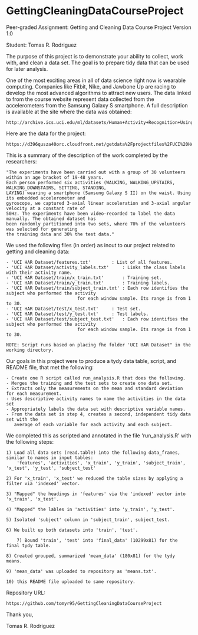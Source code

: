 # GettingCleaningDataCourseProject

Peer-graded Assignment: Getting and Cleaning Data Course Project
Version 1.0

Student: Tomas R. Rodriguez


The purpose of this project is to demonstrate your ability to collect, work with, and clean a data
set. The goal is to prepare tidy data that can be used for later analysis. 


One of the most exciting areas in all of data science right now is wearable computing. Companies
like Fitbit, Nike, and Jawbone Up are racing to develop the most advanced algorithms to attract
new users. The data linked to from the course website represent data collected from the
accelerometers from the Samsung Galaxy S smartphone. A full description is available
at the site where the data was obtained:

	http://archive.ics.uci.edu/ml/datasets/Human+Activity+Recognition+Using+Smartphones

Here are the data for the project:

	https://d396qusza40orc.cloudfront.net/getdata%2Fprojectfiles%2FUCI%20HAR%20Dataset.zip

This is a summary of the description of the work completed by the researchers:

	"The experiments have been carried out with a group of 30 volunteers within an age bracket of 19-48 years.
	Each person performed six activities (WALKING, WALKING_UPSTAIRS, WALKING_DOWNSTAIRS, SITTING, STANDING,
	LAYING) wearing a smartphone (Samsung Galaxy S II) on the waist. Using its embedded accelerometer and
	gyroscope, we captured 3-axial linear acceleration and 3-axial angular velocity at a constant rate of
	50Hz. The experiments have been video-recorded to label the data manually. The obtained dataset has
	been randomly partitioned into two sets, where 70% of the volunteers was selected for generating
	the training data and 30% the test data."

We used the following files (in order) as inout to our project related to getting and cleaning data:

	- 'UCI HAR Dataset/features.txt'		: List of all features.
	- 'UCI HAR Dataset/activity_labels.txt'		: Links the class labels with their activity name.
	- 'UCI HAR Dataset/train/x_train.txt'		: Training set.
	- 'UCI HAR Dataset/train/y_train.txt'		: Training labels.
	- 'UCI HAR Dataset/train/subject_train.txt'	: Each row identifies the subject who performed the activity
							   for each window sample. Its range is from 1 to 30. 
	- 'UCI HAR Dataset/test/x_test.txt'		: Test set.
	- 'UCI HAR Dataset/test/y_test.txt'		: Test labels.
	- 'UCI HAR Dataset/test/subject_test.txt'	: Each row identifies the subject who performed the activity
							   for each window sample. Its range is from 1 to 30. 
							   
	NOTE: Script runs based on placing fhe folder 'UCI HAR Dataset" in the working directory.

Our goals in this project were to produce a tydy data table, script, and README file, that met the following:

	- Create one R script called run_analysis.R that does the following.
	- Merges the training and the test sets to create one data set.
	- Extracts only the measurements on the mean and standard deviation for each measurement.
	- Uses descriptive activity names to name the activities in the data set
	- Appropriately labels the data set with descriptive variable names.
	- From the data set in step 4, creates a second, independent tidy data set with the
	   average of each variable for each activity and each subject.

We completed this as scripted and annotated in the file 'run_analysis.R' with the following steps:

	1) Load all data sets (read.table) into the following data_frames, similar to names in input tables:
	    'features', 'activities', 'x_train', 'y_train', 'subject_train', 'x_test', 'y_test', 'subject_test'

	2) For 'x_train', 'x_test' we reduced the table sizes by applying a filter via 'indexed' vector. 

	3) "Mapped" the headings in 'features' via the 'indexed' vector into 'x_train', 'x_test'.

	4) "Mapped" the lables in 'activities' into 'y_train', "y_test'.

	5) Isolated 'subject' column in 'subject_train', subject_test.

	6) We built up both datasets into 'train', 'test'.

        7) Bound 'train', 'test' into 'final_data' (10299x81) for the final tydy table.

	8) Created grouped, summarized 'mean_data' (180x81) for the tydy means.

	9) 'mean_data' was uploaded to repository as 'means.txt'.

	10) this README file uploaded to same repository.

Repository URL:

	https://github.com/tomyr95/GettingCleaningDataCourseProject		



Thank you,

Tomas R. Rodriguez
